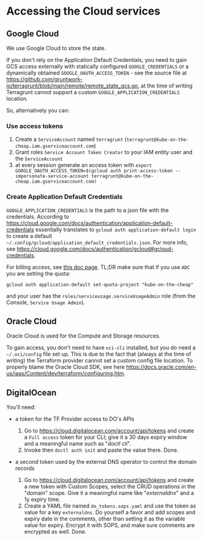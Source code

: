 # Accessing the Cloud services

## Google Cloud

We use Google Cloud to store the state.

If you don't rely on the Application Default Credentials, you need to gain GCS access externally with statically configured `GOOGLE_CREDENTIALS` or a dynamically obtained `GOOGLE_OAUTH_ACCESS_TOKEN` - see the source file at https://github.com/gruntwork-io/terragrunt/blob/main/remote/remote_state_gcs.go, at the time of writing Terragrunt cannot support a custom `GOOGLE_APPLICATION_CREDENTIALS` location.

So, alternatively you can:

### Use access tokens

1. Create a `ServiceAccount` named `terragrunt` (`terragrunt@kube-on-the-cheap.iam.gserviceaccount.com`)
2. Grant roles `Service Account Token Creator` to your IAM entity user and the `ServiceAccount`
3. at every session generate an access token with `export GOOGLE_OAUTH_ACCESS_TOKEN=$(gcloud auth print-access-token --impersonate-service-account terragrunt@kube-on-the-cheap.iam.gserviceaccount.com)`

### Create Application Default Credentials

`GOOGLE_APPLICATION_CREDENTIALS` is the path to a json file with the credentials. According to https://cloud.google.com/docs/authentication/application-default-credentials essentially translates to `gcloud auth application-default login` to create a default `~/.config/gcloud/application_default_credentials.json`.
For more info, see https://cloud.google.com/docs/authentication/gcloud#gcloud-credentials.

For billing access, see [this doc page](https://cloud.google.com/docs/quotas/set-quota-project#set-project-variable). TL;DR make sure that if you use `ADC` you are setting the quota:

```shell
gcloud auth application-default set-quota-project "kube-on-the-cheap"
```

and your user has the `roles/serviceusage.serviceUsageAdmin` role (from the Console, `Service Usage Admin`).

## Oracle Cloud

Oracle Cloud is used for the Compute and Storage resources.

To gain access, you don't need to have `oci-cli` installed, but you do need a `~/.oci/config` file set up. This is due to the fact that (always at the time of writing) the Terraform provider cannot set a custom config file location. To properly blame the Oracle Cloud SDK, see here https://docs.oracle.com/en-us/iaas/Content/dev/terraform/configuring.htm.

## DigitalOcean

You'll need:
* a token for the TF Provider access to DO's APIs

  1. Go to https://cloud.digitalocean.com/account/api/tokens and create a `Full access` token for your CLI; give it a 30 days expiry window and a meaningful name such as "*doctl cli*".
  2. Invoke then `doctl auth init` and paste the value there. Done.

* a second token used by the external DNS operator to control the domain records

  1. Go to https://cloud.digitalocean.com/account/api/tokens and create a new token with Custom Scopes, select the CRUD operations in the "domain" scope. Give it a meaningful name like "*externaldns*" and a 1y expiry time.
  2. Create a YAML file named `do_tokens.sops.yaml` and use the token as value for a key `externaldns`. Do yourself a favor and add scopes and expiry date in the comments, other than setting it as the variable value for expiry. Encrypt it with SOPS, and make sure comments are encrypted as well. Done.
